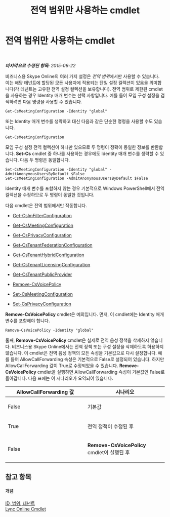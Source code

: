 ﻿---
title: 전역 범위만 사용하는 cmdlet
TOCTitle: 전역 범위만 사용하는 cmdlet
ms:assetid: 0ffd3bc9-a6a1-4c2e-8d52-e599acc49d2d
ms:mtpsurl: https://technet.microsoft.com/ko-kr/library/Dn362771(v=OCS.15)
ms:contentKeyID: 56270215
ms.date: 08/10/2015
mtps_version: v=OCS.15
ms.translationtype: HT
---

# 전역 범위만 사용하는 cmdlet

 

_**마지막으로 수정된 항목:** 2015-06-22_

비즈니스용 Skype Online의 여러 가지 설정은 *전역 범위*에서만 사용할 수 있습니다. 이는 해당 테넌트에 할당된 모든 사용자에 적용되는 단일 설정 컬렉션이 있음을 의미합니다(각 테넌트는 고유한 전역 설정 컬렉션을 보유합니다). 전역 범위로 제한된 cmdlet을 사용하는 경우 Identity 매개 변수는 선택 사항입니다. 예를 들어 모임 구성 설정을 검색하려면 다음 명령을 사용할 수 있습니다.

    Get-CsMeetingConfiguration -Identity "global"

또는 Identity 매개 변수를 생략하고 대신 다음과 같은 단순한 명령을 사용할 수도 있습니다.

    Get-CsMeetingConfiguration

모임 구성 설정 전역 컬렉션이 하나만 있으므로 두 명령이 정확이 동일한 정보를 반환합니다. **Set-Cs** cmdlet 중 하나를 사용하는 경우에도 Identity 매개 변수를 생략할 수 있습니다. 다음 두 명령은 동일합니다.

    Set-CsMeetingConfiguration -Identity "global" -AdmitAnonymousUsersByDefault $False
    Set-CsMeetingConfiguration -AdmitAnonymousUsersByDefault $False

Identity 매개 변수를 포함하지 않는 경우 기본적으로 Windows PowerShell에서 전역 컬렉션을 수정하므로 두 명령이 동일한 것입니다.

다음 cmdlet은 전역 범위에서만 작동합니다.

  - [Get-CsImFilterConfiguration](get-csimfilterconfiguration.md)

  - [Get-CsMeetingConfiguration](get-csmeetingconfiguration.md)

  - [Get-CsPrivacyConfiguration](get-csprivacyconfiguration.md)

  - [Get-CsTenantFederationConfiguration](get-cstenantfederationconfiguration.md)

  - [Get-CsTenantHybridConfiguration](get-cstenanthybridconfiguration.md)

  - [Get-CsTenantLicensingConfiguration](get-cstenantlicensingconfiguration.md)

  - [Get-CsTenantPublicProvider](get-cstenantpublicprovider.md)

  - [Remove-CsVoicePolicy](remove-csvoicepolicy.md)

  - [Set-CsMeetingConfiguration](set-csmeetingconfiguration.md)

  - [Set-CsPrivacyConfiguration](set-csprivacyconfiguration.md)

**Remove-CsVoicePolicy** cmdlet은 예외입니다. 먼저, 이 cmdlet에는 Identity 매개 변수를 포함해야 합니다.

    Remove-CsVoicePolicy -Identity "global"

둘째, **Remove-CsVoicePolicy** cmdlet은 실제로 전역 음성 정책을 삭제하지 않습니다. 비즈니스용 Skype Online에서는 전역 정책 또는 구성 설정을 삭제하도록 허용하지 않습니다. 이 cmdlet은 전역 음성 정책의 모든 속성을 기본값으로 다시 설정합니다. 예를 들어 AllowCallForwarding 속성은 기본적으로 False로 설정되어 있습니다. 하지만 AllowCallForwarding 값이 True로 수정되었을 수 있습니다. **Remove-CsVoicePolicy** cmdlet을 실행하면 AllowCallForwarding 속성이 기본값인 False로 돌아갑니다. 다음 표에는 이 시나리오가 요약되어 있습니다.


<table>
<colgroup>
<col style="width: 50%" />
<col style="width: 50%" />
</colgroup>
<thead>
<tr class="header">
<th>AllowCallForwarding 값</th>
<th>시나리오</th>
</tr>
</thead>
<tbody>
<tr class="odd">
<td><p>False</p></td>
<td><p>기본값</p></td>
</tr>
<tr class="even">
<td><p>True</p></td>
<td><p>전역 정책이 수정된 후</p></td>
</tr>
<tr class="odd">
<td><p>False</p></td>
<td><p><strong>Remove-CsVoicePolicy</strong> cmdlet이 실행된 후</p></td>
</tr>
</tbody>
</table>


## 참고 항목

#### 개념

[ID, 범위, 테넌트](identities-scopes-and-tenants-in-skype-for-business-online.md)  
[Lync Online Cmdlet](the-skype-for-business-online-cmdlets.md)

